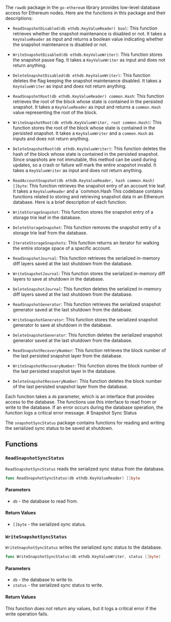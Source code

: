 The `rawdb` package in the `go-ethereum` library provides low-level database access for Ethereum nodes. Here are the functions in this package and their descriptions:

- `ReadSnapshotDisabled(db ethdb.KeyValueReader) bool`: This function retrieves whether the snapshot maintenance is disabled or not. It takes a `KeyValueReader` as input and returns a boolean value indicating whether the snapshot maintenance is disabled or not.

- `WriteSnapshotDisabled(db ethdb.KeyValueWriter)`: This function stores the snapshot pause flag. It takes a `KeyValueWriter` as input and does not return anything.

- `DeleteSnapshotDisabled(db ethdb.KeyValueWriter)`: This function deletes the flag keeping the snapshot maintenance disabled. It takes a `KeyValueWriter` as input and does not return anything.

- `ReadSnapshotRoot(db ethdb.KeyValueReader) common.Hash`: This function retrieves the root of the block whose state is contained in the persisted snapshot. It takes a `KeyValueReader` as input and returns a `common.Hash` value representing the root of the block.

- `WriteSnapshotRoot(db ethdb.KeyValueWriter, root common.Hash)`: This function stores the root of the block whose state is contained in the persisted snapshot. It takes a `KeyValueWriter` and a `common.Hash` as inputs and does not return anything.

- `DeleteSnapshotRoot(db ethdb.KeyValueWriter)`: This function deletes the hash of the block whose state is contained in the persisted snapshot. Since snapshots are not immutable, this method can be used during updates, so a crash or failure will mark the entire snapshot invalid. It takes a `KeyValueWriter` as input and does not return anything.

- `ReadAccountSnapshot(db ethdb.KeyValueReader, hash common.Hash) []byte`: This function retrieves the snapshot entry of an account trie leaf. It takes a `KeyValueReader` and a `common.Hash This codebase contains functions related to storing and retrieving snapshot data in an Ethereum database. Here is a brief description of each function:

- `WriteStorageSnapshot`: This function stores the snapshot entry of a storage trie leaf in the database.
- `DeleteStorageSnapshot`: This function removes the snapshot entry of a storage trie leaf from the database.
- `IterateStorageSnapshots`: This function returns an iterator for walking the entire storage space of a specific account.
- `ReadSnapshotJournal`: This function retrieves the serialized in-memory diff layers saved at the last shutdown from the database.
- `WriteSnapshotJournal`: This function stores the serialized in-memory diff layers to save at shutdown in the database.
- `DeleteSnapshotJournal`: This function deletes the serialized in-memory diff layers saved at the last shutdown from the database.
- `ReadSnapshotGenerator`: This function retrieves the serialized snapshot generator saved at the last shutdown from the database.
- `WriteSnapshotGenerator`: This function stores the serialized snapshot generator to save at shutdown in the database.
- `DeleteSnapshotGenerator`: This function deletes the serialized snapshot generator saved at the last shutdown from the database.
- `ReadSnapshotRecoveryNumber`: This function retrieves the block number of the last persisted snapshot layer from the database.
- `WriteSnapshotRecoveryNumber`: This function stores the block number of the last persisted snapshot layer in the database.
- `DeleteSnapshotRecoveryNumber`: This function deletes the block number of the last persisted snapshot layer from the database.

Each function takes a `db` parameter, which is an interface that provides access to the database. The functions use this interface to read from or write to the database. If an error occurs during the database operation, the function logs a critical error message. # Snapshot Sync Status

The `snapshotSyncStatus` package contains functions for reading and writing the serialized sync status to be saved at shutdown.

## Functions

### `ReadSnapshotSyncStatus`

`ReadSnapshotSyncStatus` reads the serialized sync status from the database.

```go
func ReadSnapshotSyncStatus(db ethdb.KeyValueReader) []byte
```

#### Parameters

- `db` - the database to read from.

#### Return Values

- `[]byte` - the serialized sync status.

### `WriteSnapshotSyncStatus`

`WriteSnapshotSyncStatus` writes the serialized sync status to the database.

```go
func WriteSnapshotSyncStatus(db ethdb.KeyValueWriter, status []byte)
```

#### Parameters

- `db` - the database to write to.
- `status` - the serialized sync status to write.

#### Return Values

This function does not return any values, but it logs a critical error if the write operation fails.